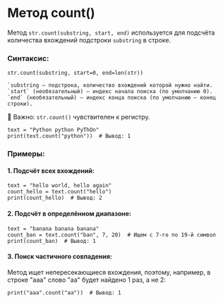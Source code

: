 # Метод count()

Метод `str.count(substring, start, end)` используется для подсчёта количества вхождений подстроки `substring` в строке.

### Синтаксис:

`str.count(substring, start=0, end=len(str))`

    `substring – подстрока, количество вхождений которой нужно найти.
    `start` (необязательный) – индекс начала поиска (по умолчанию 0).
    `end` (необязательный) – индекс конца поиска (по умолчанию – конец строки).

🔹 Важно: `str.count()` чувствителен к регистру.
```
text = "Python python PyThOn"
print(text.count("python"))  # Вывод: 1
```

### Примеры:
#### 1. Подсчёт всех вхождений:
```
text = "hello world, hello again"
count_hello = text.count("hello")
print(count_hello)  # Вывод: 2
```
#### 2. Подсчёт в определённом диапазоне:
```
text = "banana banana banana"
count_ban = text.count("ban", 7, 20)  # Ищем с 7-го по 19-й символ
print(count_ban)  # Вывод: 1
```
#### 3. Поиск частичного совпадения:

Метод ищет непересекающиеся вхождения, поэтому, например, в строке "aaa" слово "aa" будет найдено 1 раз, а не 2:
```
print("aaa".count("aa"))  # Вывод: 1
```

